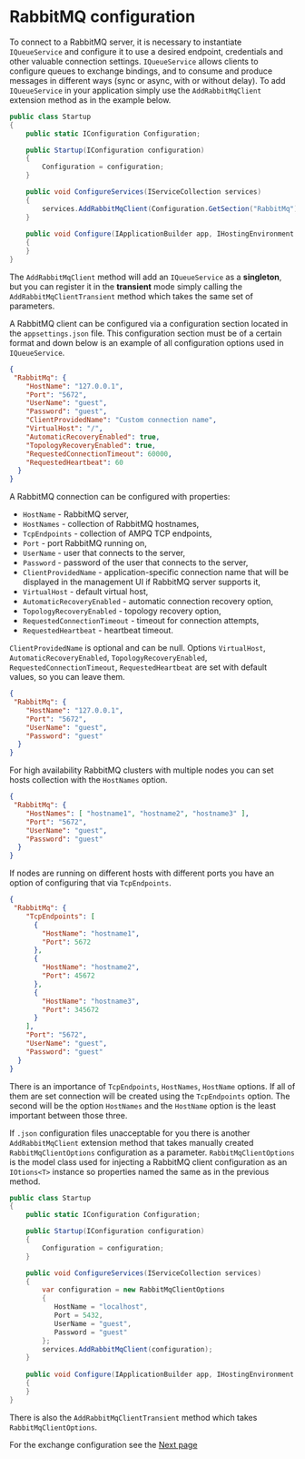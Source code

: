 # RabbitMQ configuration

To connect to a RabbitMQ server, it is necessary to instantiate `IQueueService` and configure it to use a desired endpoint, credentials and other valuable connection settings.
`IQueueService` allows clients to configure queues to exchange bindings, and to consume and produce messages in different ways (sync or async, with or without delay). To add `IQueueService` in your application simply use the `AddRabbitMqClient` extension method as in the example below.

```c#
public class Startup
{
    public static IConfiguration Configuration;

    public Startup(IConfiguration configuration)
    {
        Configuration = configuration;
    }

    public void ConfigureServices(IServiceCollection services)
    {
        services.AddRabbitMqClient(Configuration.GetSection("RabbitMq"));
    }
    
    public void Configure(IApplicationBuilder app, IHostingEnvironment env)
    {
    }
}
```

The `AddRabbitMqClient` method will add an `IQueueService` as a **singleton**, but you can register it in the **transient** mode simply calling the `AddRabbitMqClientTransient` method which takes the same set of parameters. 

A RabbitMQ client can be configured via a configuration section located in the `appsettings.json` file. This configuration section must be of a certain format and down below is an example of all configuration options used in `IQueueService`.

```json
{
 "RabbitMq": {
    "HostName": "127.0.0.1",
    "Port": "5672",
    "UserName": "guest",
    "Password": "guest",
    "ClientProvidedName": "Custom connection name",
    "VirtualHost": "/",
    "AutomaticRecoveryEnabled": true,
    "TopologyRecoveryEnabled": true,
    "RequestedConnectionTimeout": 60000,
    "RequestedHeartbeat": 60
  }
}
```

A RabbitMQ connection can be configured with properties:
- `HostName`  - RabbitMQ server,
- `HostNames` - collection of RabbitMQ hostnames,
- `TcpEndpoints` - collection of AMPQ TCP endpoints,
- `Port` - port RabbitMQ running on,
- `UserName` - user that connects to the server,
- `Password` - password of the user that connects to the server,
- `ClientProvidedName` - application-specific connection name that will be displayed in the management UI if RabbitMQ server supports it,
- `VirtualHost` - default virtual host,
- `AutomaticRecoveryEnabled` - automatic connection recovery option,
- `TopologyRecoveryEnabled` - topology recovery option,
- `RequestedConnectionTimeout` - timeout for connection attempts,
- `RequestedHeartbeat` - heartbeat timeout.

`ClientProvidedName` is optional and can be null. Options `VirtualHost`, `AutomaticRecoveryEnabled`, `TopologyRecoveryEnabled`, `RequestedConnectionTimeout`, `RequestedHeartbeat` are set with default values, so you can leave them.

```json
{
 "RabbitMq": {
    "HostName": "127.0.0.1",
    "Port": "5672",
    "UserName": "guest",
    "Password": "guest"
  }
}
```

For high availability RabbitMQ clusters with multiple nodes you can set hosts collection with the `HostNames` option.

```json
{
 "RabbitMq": {
    "HostNames": [ "hostname1", "hostname2", "hostname3" ],
    "Port": "5672",
    "UserName": "guest",
    "Password": "guest"
  }
}
```

If nodes are running on different hosts with different ports you have an option of configuring that via `TcpEndpoints`.

```json
{
 "RabbitMq": {
    "TcpEndpoints": [
      {
        "HostName": "hostname1",
        "Port": 5672
      },
      {
        "HostName": "hostname2",
        "Port": 45672
      },
      {
        "HostName": "hostname3",
        "Port": 345672
      }
    ],
    "Port": "5672",
    "UserName": "guest",
    "Password": "guest"
  }
}
```

There is an importance of `TcpEndpoints`, `HostNames`, `HostName` options. If all of them are set connection will be created using the `TcpEndpoints` option. The second will be the option `HostNames` and the `HostName` option is the least important between those three.

If `.json` configuration files unacceptable for you there is another `AddRabbitMqClient` extension method that takes manually created `RabbitMqClientOptions` configuration as a parameter. `RabbitMqClientOptions` is the model class used for injecting a RabbitMQ client configuration as an `IOtions<T>` instance so properties named the same as in the previous method.

```c#
public class Startup
{
    public static IConfiguration Configuration;

    public Startup(IConfiguration configuration)
    {
        Configuration = configuration;
    }

    public void ConfigureServices(IServiceCollection services)
    {
        var configuration = new RabbitMqClientOptions
        {
           HostName = "localhost",
           Port = 5432,
           UserName = "guest",
           Password = "guest"
        };
        services.AddRabbitMqClient(configuration);
    }
    
    public void Configure(IApplicationBuilder app, IHostingEnvironment env)
    {
    }
}
```

There is also the `AddRabbitMqClientTransient` method which takes `RabbitMqClientOptions`.

For the exchange configuration see the [Next page](exchange-configuration.md)